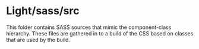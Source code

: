 # Light/sass/src

This folder contains SASS sources that mimic the component-class hierarchy. These files
are gathered in to a build of the CSS based on classes that are used by the build.
